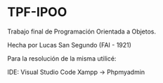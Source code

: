 # TPF-IPOO

Trabajo final de Programación Orientada a Objetos. 

Hecha por Lucas San Segundo (FAI - 1921)

Para la resolución de la misma utilicé: 

IDE: Visual Studio Code
Xampp -> Phpmyadmin 


